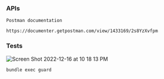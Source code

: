 


### APIs

```
Postman documentation

https://documenter.getpostman.com/view/1433169/2s8YzXvfpm

```




### Tests
![Screen Shot 2022-12-16 at 10 18 13 PM](https://user-images.githubusercontent.com/3889468/208106973-199c6432-2224-409a-8ec7-19633170df83.jpg)

```
bundle exec guard

```
